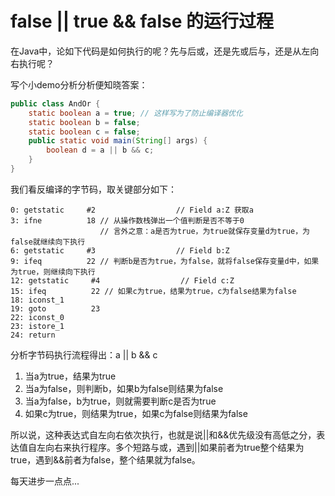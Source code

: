# false || true && false 的运行过程

在Java中，论如下代码是如何执行的呢？先与后或，还是先或后与，还是从左向右执行呢？

写个小demo分析分析便知晓答案：
```java
public class AndOr {
    static boolean a = true; // 这样写为了防止编译器优化
    static boolean b = false;
    static boolean c = false;
    public static void main(String[] args) {
        boolean d = a || b && c;
    }
}
```

我们看反编译的字节码，取关键部分如下：

```text
0: getstatic     #2                  // Field a:Z 获取a
3: ifne          18 // 从操作数栈弹出一个值判断是否不等于0
                    // 言外之意：a是否为true，为true就保存变量d为true，为false就继续向下执行
6: getstatic     #3                  // Field b:Z
9: ifeq          22 // 判断b是否为true，为false，就将false保存变量d中，如果为true，则继续向下执行
12: getstatic     #4                  // Field c:Z
15: ifeq          22 // 如果c为true，结果为true，c为false结果为false
18: iconst_1
19: goto          23
22: iconst_0
23: istore_1
24: return
```

分析字节码执行流程得出：a || b && c
1. 当a为true，结果为true
2. 当a为false，则判断b，如果b为false则结果为false
3. 当a为false，b为true，则就需要判断c是否为true
4. 如果c为true，则结果为true，如果c为false则结果为false

所以说，这种表达式自左向右依次执行，也就是说||和&&优先级没有高低之分，表达值自左向右来执行程序。多个短路与或，遇到||如果前者为true整个结果为true，遇到&&​前者为false，整个结果就为false。​

每天进步一点点...